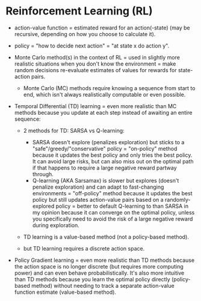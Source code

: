 # Reinforcement Learning (RL)

- action-value function = estimated reward for an action(-state) (may be recursive, depending on how you choose to calculate it).
- policy = "how to decide next action" = "at state x do action y".

- Monte Carlo method(s) in the context of RL = used in slightly more realistic situations when you don't know the environment = make random decisions re-evaluate estimates of values for rewards for state-action pairs.

  - Monte Carlo (MC) methods require knowing a sequence from start to end, which isn't always realistically computable or even possible.

- Temporal Differential (TD) learning = even more realistic than MC methods because you update at each step instead of awaiting an entire sequence:

  - 2 methods for TD: SARSA vs Q-learning:

    - SARSA doesn't explore (penalizes exploration) but sticks to a "safe"/greedy/"conservative" policy = "on-policy" method because it updates the best policy and only tries the best policy. It can avoid large risks, but can also miss out on the optimal path if that happens to require a large negative reward partway through.
    - Q-learning (AKA Sarsamax) is slower but explores (doesn't penalize exploration) and can adapt to fast-changing environments = "off-policy" method because it updates the best policy but still updates action-value pairs based on a randomly-explored policy = better to default Q-learning to than SARSA in my opinion because it can converge on the optimal policy, unless you specifically need to avoid the risk of a large negative reward during exploration.

  - TD learning is a value-based method (not a policy-based method).

  - but TD learning requires a discrete action space.

- Policy Gradient learning = even more realistic than TD methods because the action space is no longer discrete (but requires more computing power) and can even behave probabilistically. It's also more intuitive than TD methods because you learn the optimal policy directly (policy-based method) without needing to track a separate action-value function estimate (value-based method).
